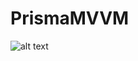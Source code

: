 # PrismaMVVM

![alt text](https://github.com/eduardoacdiogo/PrismaMVVM/blob/master/app.png/to/app.png)

